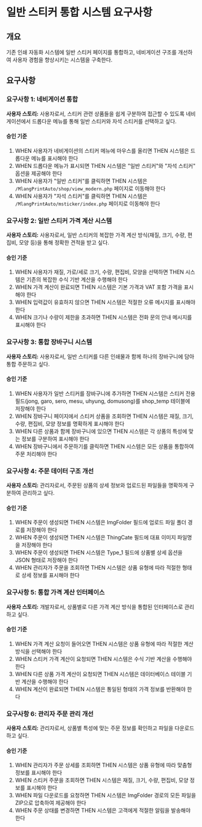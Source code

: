 # 일반 스티커 통합 시스템 요구사항

## 개요

기존 인쇄 자동화 시스템에 일반 스티커 페이지를 통합하고, 네비게이션 구조를 개선하여 사용자 경험을 향상시키는 시스템을 구축한다.

## 요구사항

### 요구사항 1: 네비게이션 통합

**사용자 스토리:** 사용자로서, 스티커 관련 상품들을 쉽게 구분하여 접근할 수 있도록 네비게이션에서 드롭다운 메뉴를 통해 일반 스티커와 자석 스티커를 선택하고 싶다.

#### 승인 기준
1. WHEN 사용자가 네비게이션의 스티커 메뉴에 마우스를 올리면 THEN 시스템은 드롭다운 메뉴를 표시해야 한다
2. WHEN 드롭다운 메뉴가 표시되면 THEN 시스템은 "일반 스티커"와 "자석 스티커" 옵션을 제공해야 한다
3. WHEN 사용자가 "일반 스티커"를 클릭하면 THEN 시스템은 `/MlangPrintAuto/shop/view_modern.php` 페이지로 이동해야 한다
4. WHEN 사용자가 "자석 스티커"를 클릭하면 THEN 시스템은 `/MlangPrintAuto/msticker/index.php` 페이지로 이동해야 한다

### 요구사항 2: 일반 스티커 가격 계산 시스템

**사용자 스토리:** 사용자로서, 일반 스티커의 복잡한 가격 계산 방식(재질, 크기, 수량, 편집비, 모양 등)을 통해 정확한 견적을 받고 싶다.

#### 승인 기준
1. WHEN 사용자가 재질, 가로/세로 크기, 수량, 편집비, 모양을 선택하면 THEN 시스템은 기존의 복잡한 수식 기반 계산을 수행해야 한다
2. WHEN 가격 계산이 완료되면 THEN 시스템은 기본 가격과 VAT 포함 가격을 표시해야 한다
3. WHEN 입력값이 유효하지 않으면 THEN 시스템은 적절한 오류 메시지를 표시해야 한다
4. WHEN 크기나 수량이 제한을 초과하면 THEN 시스템은 전화 문의 안내 메시지를 표시해야 한다

### 요구사항 3: 통합 장바구니 시스템

**사용자 스토리:** 사용자로서, 일반 스티커를 다른 인쇄물과 함께 하나의 장바구니에 담아 통합 주문하고 싶다.

#### 승인 기준
1. WHEN 사용자가 일반 스티커를 장바구니에 추가하면 THEN 시스템은 스티커 전용 필드(jong, garo, sero, mesu, uhyung, domusong)를 shop_temp 테이블에 저장해야 한다
2. WHEN 장바구니 페이지에서 스티커 상품을 조회하면 THEN 시스템은 재질, 크기, 수량, 편집비, 모양 정보를 명확하게 표시해야 한다
3. WHEN 다른 상품과 함께 장바구니에 있으면 THEN 시스템은 각 상품의 특성에 맞는 정보를 구분하여 표시해야 한다
4. WHEN 장바구니에서 주문하기를 클릭하면 THEN 시스템은 모든 상품을 통합하여 주문 처리해야 한다

### 요구사항 4: 주문 데이터 구조 개선

**사용자 스토리:** 관리자로서, 주문된 상품의 상세 정보와 업로드된 파일들을 명확하게 구분하여 관리하고 싶다.

#### 승인 기준
1. WHEN 주문이 생성되면 THEN 시스템은 ImgFolder 필드에 업로드 파일 폴더 경로를 저장해야 한다
2. WHEN 주문이 생성되면 THEN 시스템은 ThingCate 필드에 대표 이미지 파일명을 저장해야 한다
3. WHEN 주문이 생성되면 THEN 시스템은 Type_1 필드에 상품별 상세 옵션을 JSON 형태로 저장해야 한다
4. WHEN 관리자가 주문을 조회하면 THEN 시스템은 상품 유형에 따라 적절한 형태로 상세 정보를 표시해야 한다

### 요구사항 5: 통합 가격 계산 인터페이스

**사용자 스토리:** 개발자로서, 상품별로 다른 가격 계산 방식을 통합된 인터페이스로 관리하고 싶다.

#### 승인 기준
1. WHEN 가격 계산 요청이 들어오면 THEN 시스템은 상품 유형에 따라 적절한 계산 방식을 선택해야 한다
2. WHEN 스티커 가격 계산이 요청되면 THEN 시스템은 수식 기반 계산을 수행해야 한다
3. WHEN 다른 상품 가격 계산이 요청되면 THEN 시스템은 데이터베이스 테이블 기반 계산을 수행해야 한다
4. WHEN 계산이 완료되면 THEN 시스템은 통일된 형태의 가격 정보를 반환해야 한다

### 요구사항 6: 관리자 주문 관리 개선

**사용자 스토리:** 관리자로서, 상품별 특성에 맞는 주문 정보를 확인하고 파일을 다운로드하고 싶다.

#### 승인 기준
1. WHEN 관리자가 주문 상세를 조회하면 THEN 시스템은 상품 유형에 따라 맞춤형 정보를 표시해야 한다
2. WHEN 스티커 주문을 조회하면 THEN 시스템은 재질, 크기, 수량, 편집비, 모양 정보를 표시해야 한다
3. WHEN 파일 다운로드를 요청하면 THEN 시스템은 ImgFolder 경로의 모든 파일을 ZIP으로 압축하여 제공해야 한다
4. WHEN 주문 상태를 변경하면 THEN 시스템은 고객에게 적절한 알림을 발송해야 한다